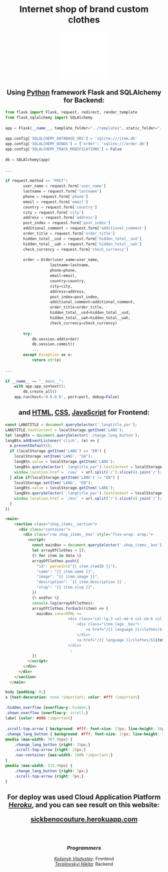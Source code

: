 <p align="center">
    <h1 align="center">Internet shop of brand custom clothes</h1>
</p>

<p align="center">
    <img src="App\static\images\mandems_logo_white.png" style="width: 30%">
</p>

<p align="center"><h2 align="center">Using <a href="https://github.com/fow1078/Sickbenocouture/blob/main/App/venv/main.py">Python</a> framework Flask and SQLAlchemy for Backend:</h2></p>

```python
from flask import Flask, request, redirect, render_template
from flask_sqlalchemy import SQLAlchemy

app = Flask(__name__, template_folder="../templates", static_folder="../static")

app.config['SQLALCHEMY_DATABASE_URI'] = 'sqlite:///item.db'
app.config['SQLALCHEMY_BINDS'] = {'order': 'sqlite:///order.db'}
app.config['SQLALCHEMY_TRACK_MODIFICATIONS'] = False

db = SQLAlchemy(app)

...

if request.method == "POST":
        user_name = request.form['user_name']
        lastname = request.form['lastname']
        phone = request.form['phone']
        email = request.form['email']
        country = request.form['country']
        city = request.form['city']
        address = request.form['address']
        post_index = request.form['post_index']
        additional_comment = request.form['additional_comment']
        order_title = request.form['order_title']
        hidden_total__usd = request.form['hidden_total__usd']
        hidden_total__uah = request.form['hidden_total__uah']
        check_currency = request.form['check_currency']
        
        order = Order(user_name=user_name,
                    lastname=lastname,
                    phone=phone,
                    email=email,
                    country=country,
                    city=city,
                    address=address,
                    post_index=post_index,
                    additional_comment=additional_comment,
                    order_title=order_title,
                    hidden_total__usd=hidden_total__usd,
                    hidden_total__uah=hidden_total__uah,
                    check_currency=check_currency)
        
        try:
            db.session.add(order)
            db.session.commit()
            ...
        except Exception as e:
            return str(e)
            
...

if __name__ == "__main__":
    with app.app_context():         
        db.create_all()
    app.run(host='0.0.0.0', port=port, debug=False)
```

<p align="center"><h2 align="center">and <a href="https://github.com/fow1078/Sickbenocouture/tree/main/App/templates">HTML</a>, <a href="https://github.com/fow1078/Sickbenocouture/tree/main/App/static/css">CSS</a>, <a href="https://github.com/fow1078/Sickbenocouture/tree/main/App/static/js">JavaScript</a> for Frontend:</h2></p>

```javascript
const LANGTITLE = document.querySelector('.langtitle_par');
LANGTITLE.textContent = localStorage.getItem('LANG');
let langBtn = document.querySelector('.change_lang_button');
langBtn.addEventListener('click', (e) => {
  e.preventDefault();
  if (localStorage.getItem('LANG') == "EN") {
    localStorage.setItem('LANG', "UA");
    langBtn.value = localStorage.getItem('LANG');
    langBtn.querySelector('.langtitle_par').textContent = localStorage.getItem('LANG');
    window.location.href = `/ua/` + url.split('/').slice(4).join('/');
  } else if(localStorage.getItem('LANG') != "EN") {
    localStorage.setItem('LANG', "EN");
    langBtn.value = localStorage.getItem('LANG');
    langBtn.querySelector('.langtitle_par').textContent = localStorage.getItem('LANG');
    window.location.href = `/en/` + url.split('/').slice(4).join('/');
  }
})
```

```html
<main>
    <section class="shop_items__section">
      <div class="container">
        <div class="row shop_items__box" style="flex-wrap: wrap;">
          <script>
            const mainBox = document.querySelector('.shop_items__box');
            let arrayOfClothes = [];
            {% for item in data %}
            arrayOfClothes.push({
              "id": parseInt("{{ item.itemID }}"),
              "name": "{{ item.name }}",
              "image": "{{ item.image }}",
              "description": `{{ item.description }}`,
              "slug": "{{ item.slug }}",
            })
            {% endfor %}
            console.log(arrayOfClothes);
            arrayOfClothes.forEach((item) => {
              mainBox.innerHTML += `
                            <div class="col-lg-3 col-md-4 col-sm-6 col-10 offset-1 offset-sm-0  item_box">
                                <div class="item_logo__box">
                                    <a href="/{{ language }}/clothes/${item.slug}" class="nremgomf"><img style="object-fit: cover; aspect-ratio: 1 / 1; width: 100%;" src="data:image/jpeg;base64,${item.image.split(',')[0]}" alt="item_logo" class="item_logo" /></a>
                                </div>
                                <a href="/{{ language }}/clothes/${item.slug}" style="color: #000 !important"><h3 class="item_title limit-2-line-text">${item.name}</h3></a>
                            </div>
                            `;
            })
          </script>
        </div>
      </div>
    </section>
  </main>
```

```css
body {padding: 0;}
a {text-decoration: none !important; color: #fff !important}

.hidden_overflow {overflow-y: hidden;}
.shown_overflow {overflow-y: scroll;}
label {color: #000 !important}

.scroll-top-arrow { background: #fff; font-size: 17px; line-height: 34px; box-shadow: 0 0 25px rgba(23,23,23,.25); height: 34px; width: 34px; padding: 0; position: fixed; right: 45px; text-align: center; text-decoration: none; bottom: 45px; z-index: 1029; border-radius: 100%; }
.change_lang_button { background: #fff; font-size: 17px; line-height: 34px; box-shadow: 0 0 25px rgba(23,23,23,.25); height: 34px; width: 34px; padding: 0; position: fixed; right: 45px; text-align: center; text-decoration: none; top: 70px; z-index: 1029; border-radius: 100%; }
@media (max-width: 767.98px) {
	.change_lang_button {right: 25px;}
	.scroll-top-arrow {right: 25px;}
	.nav-container {max-width: 100% !important;}
}
@media (max-width: 575.98px) {
	.change_lang_button {right: 7px;}
	.scroll-top-arrow {right: 7px;}
}
```



<p align="center"><h2 align="center">For deploy was used Cloud Application Platform <a href="https://www.heroku.com"><i><b>Heroku</b></i></a>, and you can see result on this website:</p>
<p align="center"><a href="https://sickbenocouture.herokuapp.com"><b>sickbenocouture.herokuapp.com</b></a></p>
	
<br>
	
<p align="center"><h3 align="center"><i>Programmers</i></h3></p>

<p align="center"><a href="https://github.com/fow1078"><i>Kolisnyk Vladyslav</i></a>: Frontend<br><a href="https://github.com/Nikkkt"><i>Terpilovskyi Nikita</i></a>: Backend</p>
